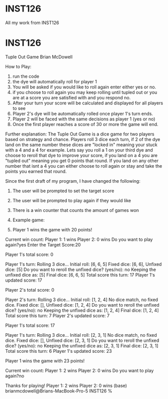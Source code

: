# INST126
All my work from INST126
# INST126
Tuple Out Game
Brian McDowell

How to Play:
1. run the code
2. the dye will automatically roll for player 1 
3. You will be asked if you would like to roll again enter either yes or no.
4. if you choose to roll again you may keep rolling until tupled out or you are at a score you are satisfied with and you respond no.
5. After your turn your score will be calculated and displayed for all players to see
6. Player 2's dye will be automatically rolled once player 1's turn ends.
7. Player 2 will be faced with the same decisions as player 1 (yes or no)
8. Once the first player reaches a score of 30 or more the game will end. 

Further explanation:
The Tuple Out Game is a dice game for two players based on strategy and chance. Players roll 3 dice each turn, if 2 of the dye land on the same number these dices are "locked in" meaning your stuck with a 4 and a 4 for example. Lets say you roll a 1 on your third dye and choose to reroll that dye to improve your score, if you land on a 4 you are "tupled out" meaning you get 0 points that round. If you land on any other number that isnt a 4 you can either choose to roll again or stay and take the points you earned that round.

Since the first draft of my program, I have changed the following:
1. The user will be prompted to set the target score
2. The user will be prompted to play again if they would like
3. There is a win counter that counts the amount of games won

4. Example game:
5. Player 1 wins the game with 20 points!

Current win count:
Player 1: 1 wins
Player 2: 0 wins
Do you want to play again?yes
Enter the Target Score:20

Player 1's total score: 0

Player 1's turn:
Rolling 3 dice...
Initial roll: [6, 6, 5]
Fixed dice: [6, 6], Unfixed dice: [5]
Do you want to reroll the unfixed dice? (yes/no): no
Keeping the unfixed dice as: [5]
Final dice: [6, 6, 5]
Total score this turn: 17
Player 1's updated score: 17

Player 2's total score: 0

Player 2's turn:
Rolling 3 dice...
Initial roll: [1, 2, 4]
No dice match, no fixed dice.
Fixed dice: [], Unfixed dice: [1, 2, 4]
Do you want to reroll the unfixed dice? (yes/no): no
Keeping the unfixed dice as: [1, 2, 4]
Final dice: [1, 2, 4]
Total score this turn: 7
Player 2's updated score: 7

Player 1's total score: 17

Player 1's turn:
Rolling 3 dice...
Initial roll: [2, 3, 1]
No dice match, no fixed dice.
Fixed dice: [], Unfixed dice: [2, 3, 1]
Do you want to reroll the unfixed dice? (yes/no): no
Keeping the unfixed dice as: [2, 3, 1]
Final dice: [2, 3, 1]
Total score this turn: 6
Player 1's updated score: 23

Player 1 wins the game with 23 points!

Current win count:
Player 1: 2 wins
Player 2: 0 wins
Do you want to play again?no

Thanks for playing!
Player 1: 2 wins
Player 2: 0 wins
(base) brianmcdowell@Brians-MacBook-Pro-5 INST126 % 
